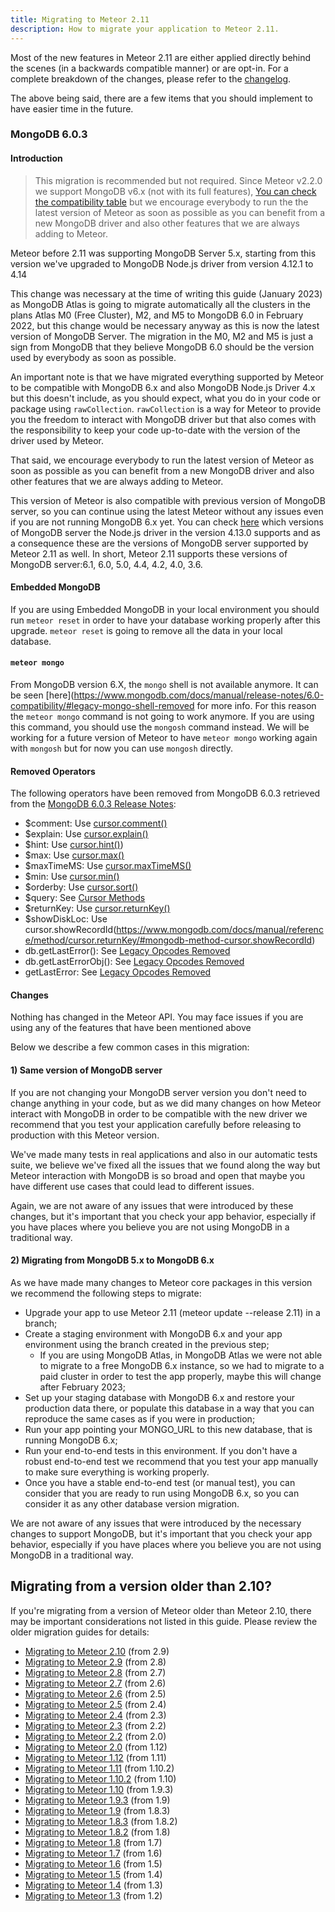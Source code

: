 ```yaml
---
title: Migrating to Meteor 2.11
description: How to migrate your application to Meteor 2.11.
---
```


Most of the new features in Meteor 2.11 are either applied directly behind the scenes (in a backwards compatible manner)
or are opt-in. For a complete breakdown of the changes, please refer to
the [changelog](http://docs.meteor.com/changelog.html).

The above being said, there are a few items that you should implement to have easier time in the future.

<h3 id="mongo-5">MongoDB 6.0.3</h3>

#### Introduction

> This migration is recommended but not required. Since Meteor v2.2.0 we support
> MongoDB v6.x (not with its full
> features), [You can check the compatibility table](https://www.mongodb.com/docs/drivers/node/current/compatibility/)
> but we encourage everybody to run the
> the latest version of Meteor as soon as possible as you can benefit from a new
> MongoDB driver and also other features that we are always adding to Meteor.



Meteor before 2.11 was supporting MongoDB Server 5.x, starting from this version we've upgraded to MongoDB Node.js
driver from version 4.12.1 to 4.14

This change was necessary at the time of writing this guide (January 2023) as MongoDB Atlas is going to migrate
automatically all the clusters in the plans Atlas M0 (Free Cluster), M2, and M5 to MongoDB 6.0 in February 2022, but
this change would be necessary anyway as this is now the latest version of MongoDB Server. The migration in the M0, M2
and M5 is just a sign from MongoDB that they believe MongoDB 6.0 should be the version used by everybody as soon as
possible.

An important note is that we have migrated everything supported by Meteor to be compatible with MongoDB 6.x and also
MongoDB Node.js Driver 4.x but this doesn't include, as you should expect, what you do in your code or package
using `rawCollection`. `rawCollection` is a way for Meteor to provide you the freedom to interact with MongoDB driver
but that also comes with the responsibility to keep your code up-to-date with the version of the driver used by Meteor.

That said, we encourage everybody to run the latest version of Meteor as soon as possible as you can benefit from a new
MongoDB driver and also other features that we are always adding to Meteor.

This version of Meteor is also compatible with previous version of MongoDB server, so you can continue using the latest
Meteor without any issues even if you are not running MongoDB 6.x yet. You can
check [here](https://docs.mongodb.com/drivers/node/current/compatibility/) which versions of MongoDB server the Node.js
driver in the version 4.13.0 supports and as a consequence these are the versions of MongoDB server supported by Meteor
2.11 as well. In short, Meteor 2.11 supports these versions of MongoDB server:6.1, 6.0, 5.0, 4.4, 4.2, 4.0, 3.6.

#### Embedded MongoDB

If you are using Embedded MongoDB in your local environment you should run `meteor reset` in order to have your database
working properly after this upgrade. `meteor reset` is going to remove all the data in your local database.

#### ```meteor mongo```

From MongoDB version 6.X, the `mongo` shell is not available anymore. It can be
seen [here](https://www.mongodb.com/docs/manual/release-notes/6.0-compatibility/#legacy-mongo-shell-removed for more
info.
For this reason the `meteor mongo` command is not going to work anymore. If you are using this command, you should use
the `mongosh` command instead.
We will be working for a future version of Meteor to have `meteor mongo` working again with `mongosh` but for now you
can use `mongosh` directly.

#### Removed Operators

The following operators have been removed from MongoDB 6.0.3 retrieved from
the [MongoDB 6.0.3 Release Notes](https://www.mongodb.com/docs/manual/release-notes/6.0-compatibility/#removed-operators):

- $comment:
  Use [cursor.comment()](https://www.mongodb.com/docs/manual/reference/method/cursor.comment/#mongodb-method-cursor.comment)
- $explain:
  Use [cursor.explain()](https://www.mongodb.com/docs/manual/reference/method/cursor.explain/#mongodb-method-cursor.explain)
- $hint:
  Use [cursor.hint()](https://www.mongodb.com/docs/manual/reference/method/cursor.hint/#mongodb-method-cursor.hint))
- $max: Use [cursor.max()](https://www.mongodb.com/docs/manual/reference/method/cursor.max/#mongodb-method-cursor.max)
- $maxTimeMS:
  Use [cursor.maxTimeMS()](https://www.mongodb.com/docs/manual/reference/method/cursor.maxTimeMS/#mongodb-method-cursor.maxTimeMS)
- $min: Use [cursor.min()](https://www.mongodb.com/docs/manual/reference/method/cursor.min/#mongodb-method-cursor.min)
- $orderby:
  Use [cursor.sort()](https://www.mongodb.com/docs/manual/reference/method/cursor.sort/#mongodb-method-cursor.sort)
- $query:
  See [Cursor Methods](https://www.mongodb.com/docs/manual/reference/method/js-cursor/#std-label-doc-cursor-methods)
- $returnKey:
  Use [cursor.returnKey()](https://www.mongodb.com/docs/manual/reference/method/cursor.returnKey/#mongodb-method-cursor.returnKey)
- $showDiskLoc: Use
  cursor.showRecordId(https://www.mongodb.com/docs/manual/reference/method/cursor.returnKey/#mongodb-method-cursor.showRecordId)
- db.getLastError():
  See [Legacy Opcodes Removed](https://www.mongodb.com/docs/manual/release-notes/6.0-compatibility/#std-label-legacy-op-codes-removed)
- db.getLastErrorObj():
  See [Legacy Opcodes Removed](https://www.mongodb.com/docs/manual/release-notes/6.0-compatibility/#std-label-legacy-op-codes-removed)
- getLastError:
  See [Legacy Opcodes Removed](https://www.mongodb.com/docs/manual/release-notes/6.0-compatibility/#std-label-legacy-op-codes-removed)

#### Changes

Nothing has changed in the Meteor API. You may face issues if you are using any
of the features that have been mentioned above

Below we describe a few common cases in this migration:

#### 1) Same version of MongoDB server

If you are not changing your MongoDB server version you don't need to change anything in your code, but as we did many
changes on how Meteor interact with MongoDB in order to be compatible with the new driver we recommend that you test
your application carefully before releasing to production with this Meteor version.

We've made many tests in real applications and also in our automatic tests suite, we believe we've fixed all the issues
that we found along the way but Meteor interaction with MongoDB is so broad and open that maybe you have different use
cases that could lead to different issues.

Again, we are not aware of any issues that were introduced by these changes, but it's important that you check your app
behavior, especially if you have places where you believe you are not using MongoDB in a traditional way.

#### 2) Migrating from MongoDB 5.x to MongoDB 6.x

As we have made many changes to Meteor core packages in this version we recommend the following steps to migrate:

- Upgrade your app to use Meteor 2.11 (meteor update --release 2.11) in a branch;
- Create a staging environment with MongoDB 6.x and your app environment using the branch created in the previous step;
    - If you are using MongoDB Atlas, in MongoDB Atlas we were not able to migrate to a free MongoDB 6.x instance, so we
      had to migrate to a paid cluster in order to test the app properly, maybe this will change after February 2023;
- Set up your staging database with MongoDB 6.x and restore your production data there, or populate this database in a
  way that you can reproduce the same cases as if you were in production;
- Run your app pointing your MONGO_URL to this new database, that is running MongoDB 6.x;
- Run your end-to-end tests in this environment. If you don't have a robust end-to-end test we recommend that you test
  your app manually to make sure everything is working properly.
- Once you have a stable end-to-end test (or manual test), you can consider that you are ready to run using MongoDB 6.x,
  so you can consider it as any other database version migration.

We are not aware of any issues that were introduced by the necessary changes to support MongoDB, but it's important that
you check your app behavior, especially if you have places where you believe you are not using MongoDB in a traditional
way.

<h2 id="older-versions">Migrating from a version older than 2.10?</h2>

If you're migrating from a version of Meteor older than Meteor 2.10, there may be important considerations not listed in
this guide. Please review the older migration guides for details:

* [Migrating to Meteor 2.10](2.10-migration.html) (from 2.9)
* [Migrating to Meteor 2.9](2.9-migration.html) (from 2.8)
* [Migrating to Meteor 2.8](2.8-migration.html) (from 2.7)
* [Migrating to Meteor 2.7](2.7-migration.html) (from 2.6)
* [Migrating to Meteor 2.6](2.6-migration.html) (from 2.5)
* [Migrating to Meteor 2.5](2.5-migration.html) (from 2.4)
* [Migrating to Meteor 2.4](2.4-migration.html) (from 2.3)
* [Migrating to Meteor 2.3](2.3-migration.html) (from 2.2)
* [Migrating to Meteor 2.2](2.2-migration.html) (from 2.0)
* [Migrating to Meteor 2.0](2.0-migration.html) (from 1.12)
* [Migrating to Meteor 1.12](1.12-migration.html) (from 1.11)
* [Migrating to Meteor 1.11](1.11-migration.html) (from 1.10.2)
* [Migrating to Meteor 1.10.2](1.10.2-migration.html) (from 1.10)
* [Migrating to Meteor 1.10](1.10-migration.html) (from 1.9.3)
* [Migrating to Meteor 1.9.3](1.9.3-migration.html) (from 1.9)
* [Migrating to Meteor 1.9](1.9-migration.html) (from 1.8.3)
* [Migrating to Meteor 1.8.3](1.8.3-migration.html) (from 1.8.2)
* [Migrating to Meteor 1.8.2](1.8.2-migration.html) (from 1.8)
* [Migrating to Meteor 1.8](1.8-migration.html) (from 1.7)
* [Migrating to Meteor 1.7](1.7-migration.html) (from 1.6)
* [Migrating to Meteor 1.6](1.6-migration.html) (from 1.5)
* [Migrating to Meteor 1.5](1.5-migration.html) (from 1.4)
* [Migrating to Meteor 1.4](1.4-migration.html) (from 1.3)
* [Migrating to Meteor 1.3](1.3-migration.html) (from 1.2)
